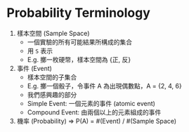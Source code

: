 # Probability Terminology

1. 樣本空間 (Sample Space)
    - 一個實驗的所有可能結果所構成的集合
    - 用 `S` 表示
    - E.g. 擲一枚硬幣，樣本空間為 {正, 反}
2. 事件 (Event)
    - 樣本空間的子集合
    - E.g. 擲一個骰子，令事件 A 為出現偶數點，A = {2, 4, 6}
    - 我們感興趣的部分
    - Simple Event: 一個元素的事件 (atomic event)
    - Compound Event: 由兩個以上的元素組成的事件
3. 機率 (Probability) => P(A) = #(Event) / #(Sample Space)
